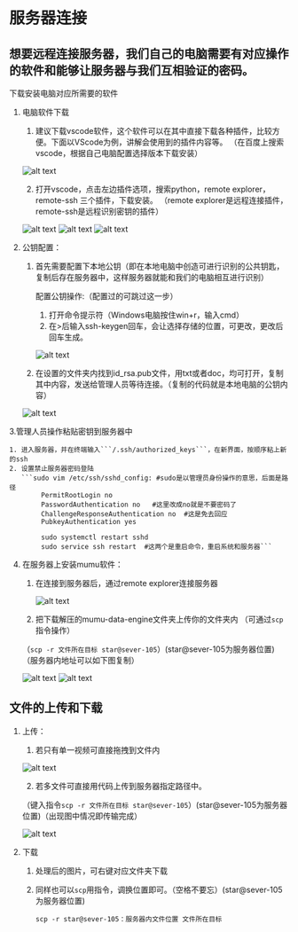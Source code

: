 # 服务器连接
## 想要远程连接服务器，我们自己的电脑需要有对应操作的软件和能够让服务器与我们互相验证的密码。

下载安装电脑对应所需要的软件
1. 电脑软件下载
    1. 建议下载vscode软件，这个软件可以在其中直接下载各种插件，比较方便。下面以VScode为例，讲解会使用到的插件内容等。
    （在百度上搜索vscode，根据自己电脑配置选择版本下载安装）

    ![alt text](图片/5f733079d8d2a36c4fdf8ac5493767b.png)

    2. 打开vscode，点击左边插件选项，搜索python，remote explorer，remote-ssh 三个插件，下载安装。
    （remote explorer是远程连接插件，remote-ssh是远程识别密钥的插件）

    ![alt text](图片/image-20-1.png)
    ![alt text](图片/image-39.png)
    ![alt text](图片/image-40.png)

3. 公钥配置：

    1. 首先需要配置下本地公钥（即在本地电脑中创造可进行识别的公共钥匙，复制后存在服务器中，这样服务器就能和我们的电脑相互进行识别）

        配置公钥操作:（配置过的可跳过这一步）
        1. 打开命令提示符（Windows电脑按住win+r，输入cmd）
        2. 在>后输入ssh-keygen回车，会让选择存储的位置，可更改，更改后回车生成。

       ![alt text](图片/42ad0cdfb5f1154d166ebd698f75547.png)

    2. 在设置的文件夹内找到id_rsa.pub文件，用txt或者doc，均可打开，复制其中内容，发送给管理人员等待连接。（复制的代码就是本地电脑的公钥内容）

     ![alt text](图片/0e0c5536aef87562332738e53ab3956.png)
   
3.管理人员操作粘贴密钥到服务器中

    1. 进入服务器，并在终端输入```/.ssh/authorized_keys```，在新界面，按顺序粘上新的ssh
    2. 设置禁⽌服务器密码登陆
       ```sudo vim /etc/ssh/sshd_config: #sudo是以管理员身份操作的意思，后面是路径
            PermitRootLogin no
            PasswordAuthentication no   #这里改成no就是不要密码了
            ChallengeResponseAuthentication no  #这是免去回应
            PubkeyAuthentication yes

            sudo systemctl restart sshd  
            sudo service ssh restart  #这两个是重启命令，重启系统和服务器```


4. 在服务器上安装mumu软件：

    1. 在连接到服务器后，通过remote explorer连接服务器

       ![alt text](图片/image-12.png) 

    2. 把下载解压的mumu-data-engine文件夹上传你的文件夹内 （可通过`scp`指令操作）

      （`scp -r 文件所在目标 star@sever-105`）(star@sever-105为服务器位置)（服务器内地址可以如下图复制）

   ![alt text](图片/image-19.png)
   ![alt text](图片/d33340f840f337c044ae5d197ac63d5.png)

## 文件的上传和下载
1. 上传：

    1. 若只有单一视频可直接拖拽到文件内

   ![alt text](图片/image-18.png)

    2. 若多文件可直接用代码上传到服务器指定路径中。

    （键入指令`scp -r 文件所在目标 star@sever-105`）(star@sever-105为服务器位置)（出现图中情况即传输完成）
   
   ![alt text](图片/image-19-1.png)

3. 下载

    1. 处理后的图片，可右键对应文件夹下载

    2. 同样也可以`scp`用指令，调换位置即可。（空格不要忘）(star@sever-105为服务器位置)
       
       ```scp -r star@sever-105：服务器内文件位置 文件所在目标```
   





